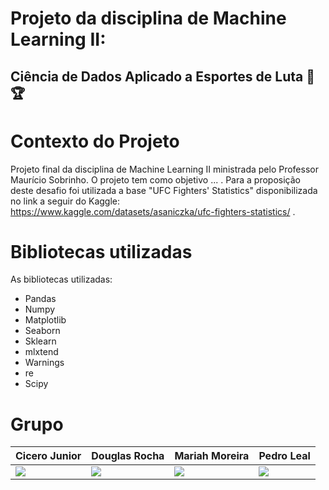 # Projeto da disciplina de Machine Learning II:

## Ciência de Dados Aplicado a Esportes de Luta 🥊🏆
<h1> Contexto do Projeto </h1>

Projeto final da disciplina de Machine Learning II ministrada pelo Professor Maurício Sobrinho. O projeto tem como objetivo ... . Para a proposição deste desafio foi utilizada a base "UFC Fighters' Statistics" disponibilizada no link a seguir do Kaggle: https://www.kaggle.com/datasets/asaniczka/ufc-fighters-statistics/ .

<h1> Bibliotecas utilizadas </h1>

As bibliotecas utilizadas:

- Pandas
- Numpy
- Matplotlib
- Seaborn
- Sklearn
- mlxtend
- Warnings
- re
- Scipy


<h1> Grupo </h1>

|   **Cicero Junior**   |  **Douglas Rocha**  |  **Mariah Moreira** |  Pedro Leal |
| ---------------------- | ------------------- | ------------------- | ------------------- |
| <a href="https://www.linkedin.com/in/cicero-vicente-de-melo-junior-122336157/" target="_blank"><img loading="lazy" src="https://img.shields.io/badge/-LinkedIn-%230077B5?style=for-the-badge&logo=linkedin&logoColor=white" target="_blank"></a> | <a href="https://www.linkedin.com/in/jorge-dantas-0952bb239/" target="_blank"><img loading="lazy" src="https://img.shields.io/badge/-LinkedIn-%230077B5?style=for-the-badge&logo=linkedin&logoColor=white" target="_blank"></a> | <a href="https://www.linkedin.com/in/mohara-nascimento/" target="_blank"><img loading="lazy" src="https://img.shields.io/badge/-LinkedIn-%230077B5?style=for-the-badge&logo=linkedin&logoColor=white" target="_blank"></a> | <a href="https://www.linkedin.com/in/nathaliamartinss/" target="_blank"><img loading="lazy" src="https://img.shields.io/badge/-LinkedIn-%230077B5?style=for-the-badge&logo=linkedin&logoColor=white" target="_blank"></a> | |

